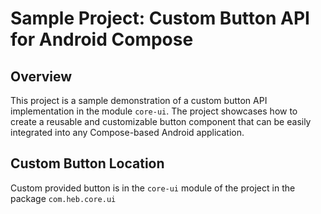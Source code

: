 # Sample Project: Custom Button API for Android Compose

## Overview

This project is a sample demonstration of a custom button API implementation in the module `core-ui`. The project showcases how to create a reusable and customizable button component that can be easily integrated into any Compose-based Android application.


## Custom Button Location
Custom provided button is in the `core-ui` module of the project in the package `com.heb.core.ui`